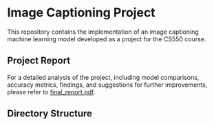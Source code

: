# Image Captioning Project

This repository contains the implementation of an image captioning machine learning model developed as a project for the CS550 course.

## Project Report

For a detailed analysis of the project, including model comparisons, accuracy metrics, findings, and suggestions for further improvements, please refer to [final_report.pdf](final_report.pdf).

## Directory Structure


